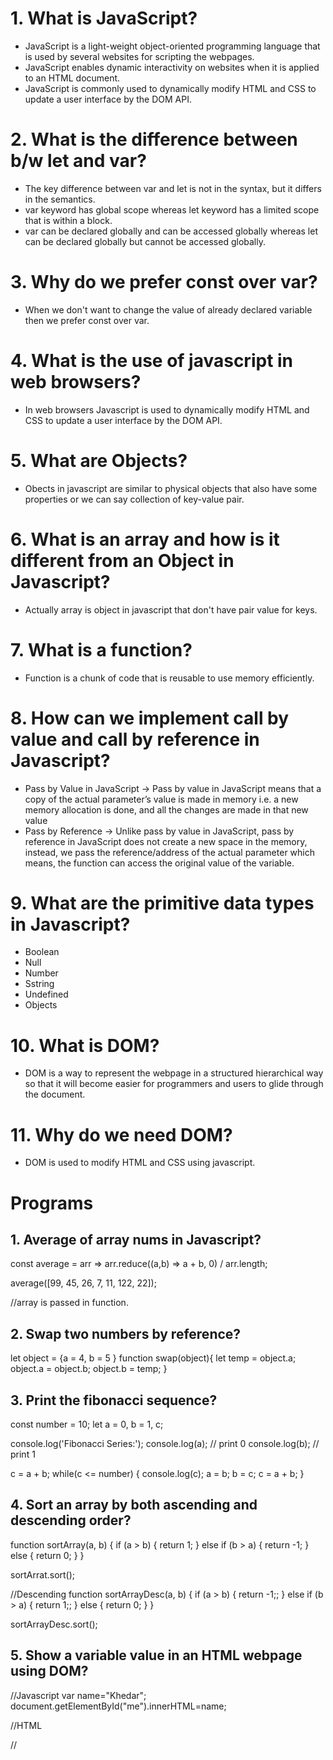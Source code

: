 # 1. What is JavaScript?
- JavaScript is a light-weight object-oriented programming language that is used by several websites for scripting the webpages.
- JavaScript enables dynamic interactivity on websites when it is applied to an HTML document.
- JavaScript is commonly used to dynamically modify HTML and CSS to update a user interface by the DOM API.

# 2. What is the difference between b/w let and var?
- The key difference between var and let is not in the syntax, but it differs in the semantics.
- var keyword has global scope whereas let keyword has a limited scope that is within a block.
- var can be declared globally and can be accessed globally whereas let can be declared globally but cannot be accessed globally.

# 3. Why do we prefer const over var?
- When we don't want to change the value of already declared variable then we prefer const over var.

# 4. What is the use of javascript in web browsers?
- In web browsers Javascript is used to dynamically modify HTML and CSS to update a user interface by the DOM API.

# 5. What are Objects?
- Obects in javascript are similar to physical objects that also have some properties or we can say collection of key-value pair.

# 6. What is an array and how is it different from an Object in Javascript?
- Actually array is object in javascript that don't have pair value for keys.

# 7. What is a function?
- Function is a chunk of code that is reusable to use memory efficiently.

# 8. How can we implement call by value and call by reference in Javascript?
- Pass by Value in JavaScript -> Pass by value in JavaScript means that a copy of the actual parameter’s value is made in memory i.e. a new memory allocation is done, and all the changes are made in that new value
- Pass by Reference -> Unlike pass by value in JavaScript, pass by reference in JavaScript does not create a new space in the memory, instead, we pass the reference/address of the actual parameter which means, the function can access the original value of the variable.
# 9. What are the primitive data types in Javascript?
- Boolean
- Null
- Number
- Sstring
- Undefined
- Objects

# 10. What is DOM?
- DOM is a way to represent the webpage in a structured hierarchical way so that it will become easier for programmers and users to glide through the document.

# 11. Why do we need DOM?
- DOM is used to modify HTML and CSS using javascript.

# Programs
## 1. Average of array nums in Javascript?

const average = arr => arr.reduce((a,b) => a + b, 0) / arr.length;

average([99, 45, 26, 7, 11, 122, 22]);

//array is passed in function.

## 2. Swap two numbers by reference?

let object = {a = 4, 
            b = 5
            } 
function swap(object){
    let temp = object.a;
    object.a = object.b; 
    object.b = temp;
}

## 3. Print the fibonacci sequence?
const number = 10;
let a = 0, b = 1, c;

console.log('Fibonacci Series:');
console.log(a); // print 0
console.log(b); // print 1

c = a + b;
while(c <= number) {
    console.log(c);
    a = b;
    b = c;
    c = a + b;
}

## 4. Sort an array by both ascending and descending order?
function sortArray(a, b) {
  if (a > b) {
    return 1;
  } else if (b > a) {
    return -1;
  } else {
    return 0;
  }
}

sortArrat.sort();

//Descending
function sortArrayDesc(a, b) {
  if (a > b) {
    return -1;;
  } else if (b > a) {
    return 1;;
  } else {
    return 0;
  }
}

sortArrayDesc.sort();

## 5. Show a variable value in an HTML webpage using DOM?
//Javascript
var name="Khedar";
document.getElementById("me").innerHTML=name;

//HTML

//<p id="me"></p>
